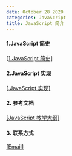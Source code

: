 ```yaml
---
date: October 28 2020
categories: JavaScript
title: JavaScript 简介
---
```


#### 1.JavaScript 简史

[[1.JavaScript 简史]](https://web-oyster.github.io/2020/10/28/JavaScript/JavaScript/JavaScript%E7%AE%80%E4%BB%8B/1.JavaScript%E7%AE%80%E5%8F%B2/)

#### 2.JavaScript 实现

[[.JavaScript 实现]](https://web-oyster.github.io/2020/10/28/JavaScript/JavaScript/JavaScript%E7%AE%80%E4%BB%8B/2.JavaScript%E5%AE%9E%E7%8E%B0/)

#### 2. 参考文档

[[JavaScript 教学大纲]](https://web-oyster.github.io/2020/10/28/JavaScript/Tutorial/JavaScript%E6%95%99%E5%AD%A6%E5%A4%A7%E7%BA%B2/)

#### 3. 联系方式

[[Email]](yuanmin8888@outlook.com)
